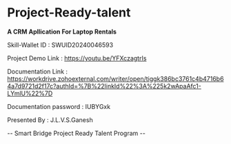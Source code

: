 # Project-Ready-talent

**A CRM Apllication For Laptop Rentals**

Skill-Wallet ID : SWUID20240046593

Project Demo Link : https://youtu.be/YFXczagtrIs

Documentation Link : https://workdrive.zohoexternal.com/writer/open/tiggk386bc3761c4b4716b64a7d9721d2f17c?authId=%7B%22linkId%22%3A%225k2wApaAfc1-LYmlU%22%7D

Documentation password : IUBYGxk

Presented By : J.L.V.S.Ganesh

-- Smart Bridge Project Ready Talent Program --
